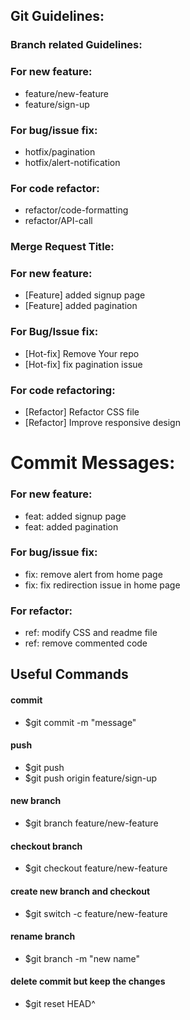 
## Git Guidelines:

### Branch related Guidelines:

### For new feature:

- feature/new-feature
- feature/sign-up

### For bug/issue fix:
- hotfix/pagination
- hotfix/alert-notification

### For code refactor:
- refactor/code-formatting
- refactor/API-call

### Merge Request Title:

### For new feature:
- [Feature] added signup page
 - [Feature] added pagination

### For Bug/Issue fix:
- [Hot-fix] Remove Your repo
- [Hot-fix] fix pagination issue

### For code refactoring:
 - [Refactor] Refactor CSS file
 - [Refactor] Improve responsive design

# Commit Messages:

### For new feature:
 - feat: added signup page
 - feat: added pagination
 
### For bug/issue fix:
 - fix: remove alert from home page
 - fix: fix redirection issue in home page
 
### For refactor:
 - ref: modify CSS and readme file
 - ref: remove commented code

## Useful Commands 

#### commit

- $git commit -m "message"

#### push

- $git push <origin-name> <local-branch-name>
- $git push origin feature/sign-up

#### new branch

- $git branch feature/new-feature

#### checkout branch

- $git checkout feature/new-feature

#### create new branch and checkout

- $git switch -c feature/new-feature 

#### rename branch

- $git branch -m "new name"
#### delete commit but keep the changes

- $git reset HEAD^